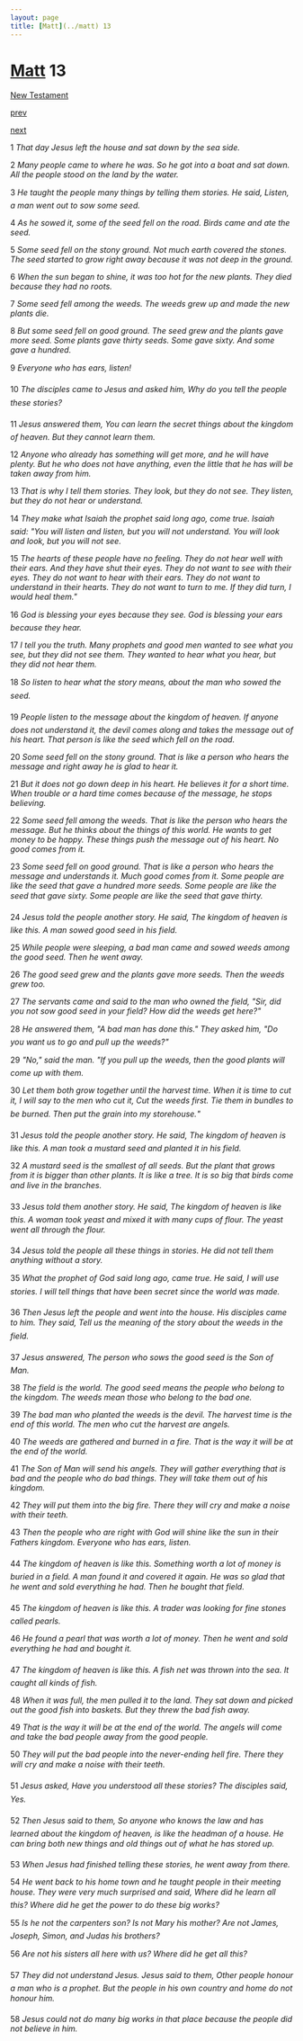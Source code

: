 ```yaml
---
layout: page
title: [Matt](../matt) 13
---
```


# [Matt](../matt) 13

[New Testament](/new-testament)


[prev](matt-12.html)


[next](matt-14.html)

1 _That day Jesus left the house and sat down by the sea side._

2 _Many people came to where he was. So he got into a boat and sat down. All the people stood on the land by the water._

3 _He taught the people many things by telling them stories. He said, Listen, a man went out to sow some seed._

4 _As he sowed it, some of the seed fell on the road. Birds came and ate the seed._

5 _Some seed fell on the stony ground. Not much earth covered the stones. The seed started to grow right away because it was not deep in the ground._

6 _When the sun began to shine, it was too hot for the new plants. They died because they had no roots._

7 _Some seed fell among the weeds. The weeds grew up and made the new plants die._

8 _But some seed fell on good ground. The seed grew and the plants gave more seed. Some plants gave thirty seeds. Some gave sixty. And some gave a hundred._

9 _Everyone who has ears, listen!_

10 _The disciples came to Jesus and asked him, Why do you tell the people these stories?_

11 _Jesus answered them, You can learn the secret things about the kingdom of heaven. But they cannot learn them._

12 _Anyone who already has something will get more, and he will have plenty. But he who does not have anything, even the little that he has will be taken away from him._

13 _That is why I tell them stories. They look, but they do not see. They listen, but they do not hear or understand._

14 _They make what Isaiah the prophet said long ago, come true. Isaiah said: "You will listen and listen, but you will not understand. You will look and look, but you will not see._

15 _The hearts of these people have no feeling. They do not hear well with their ears. And they have shut their eyes. They do not want to see with their eyes. They do not want to hear with their ears. They do not want to understand in their hearts. They do not want to turn to me. If they did turn, I would heal them."_

16 _God is blessing your eyes because they see. God is blessing your ears because they hear._

17 _I tell you the truth. Many prophets and good men wanted to see what you see, but they did not see them. They wanted to hear what you hear, but they did not hear them._

18 _So listen to hear what the story means, about the man who sowed the seed._

19 _People listen to the message about the kingdom of heaven. If anyone does not understand it, the devil comes along and takes the message out of his heart. That person is like the seed which fell on the road._

20 _Some seed fell on the stony ground. That is like a person who hears the message and right away he is glad to hear it._

21 _But it does not go down deep in his heart. He believes it for a short time. When trouble or a hard time comes because of the message, he stops believing._

22 _Some seed fell among the weeds. That is like the person who hears the message. But he thinks about the things of this world. He wants to get money to be happy. These things push the message out of his heart. No good comes from it._

23 _Some seed fell on good ground. That is like a person who hears the message and understands it. Much good comes from it. Some people are like the seed that gave a hundred more seeds. Some people are like the seed that gave sixty. Some people are like the seed that gave thirty._

24 _Jesus told the people another story. He said, The kingdom of heaven is like this. A man sowed good seed in his field._

25 _While people were sleeping, a bad man came and sowed weeds among the good seed.  Then he went away._

26 _The good seed grew and the plants gave more seeds. Then the weeds grew too._

27 _The servants came and said to the man who owned the field, "Sir, did you not sow good seed in your field? How did the weeds get here?"_

28 _He answered them, "A bad man has done this." They asked him, "Do you want us to go and pull up the weeds?"_

29 _"No," said the man. "If you pull up the weeds, then the good plants will come up with them._

30 _Let them both grow together until the harvest time. When it is time to cut it, I will say to the men who cut it, Cut the weeds first. Tie them in bundles to be burned. Then put the grain into my storehouse."_

31 _Jesus told the people another story. He said, The kingdom of heaven is like this. A man took a mustard seed and planted it in his field._

32 _A mustard seed is the smallest of all seeds. But the plant that grows from it is bigger than other plants. It is like a tree. It is so big that birds come and live in the branches._

33 _Jesus told them another story. He said, The kingdom of heaven is like this. A woman took yeast and mixed it with many cups of flour. The yeast went all through the flour._

34 _Jesus told the people all these things in stories. He did not tell them anything without a story._

35 _What the prophet of God said long ago, came true. He said, I will use stories. I will tell things that have been secret since the world was made._

36 _Then Jesus left the people and went into the house. His disciples came to him. They said,  Tell us the meaning of the story about the weeds in the field._

37 _Jesus answered, The person who sows the good seed is the Son of Man._

38 _The field is the world. The good seed means the people who belong to the kingdom. The weeds mean those who belong to the bad one._

39 _The bad man who planted the weeds is the devil. The harvest time is the end of this world. The men who cut the harvest are angels._

40 _The weeds are gathered and burned in a fire. That is the way it will be at the end of the world._

41 _The Son of Man will send his angels. They will gather everything that is bad and the people who do bad things. They will take them out of his kingdom._

42 _They will put them into the big fire. There they will cry and make a noise with their teeth._

43 _Then the people who are right with God will shine like the sun in their Fathers kingdom.  Everyone who has ears, listen._

44 _The kingdom of heaven is like this. Something worth a lot of money is buried in a field.  A man found it and covered it again. He was so glad that he went and sold everything he had. Then he bought that field._

45 _The kingdom of heaven is like this. A trader was looking for fine stones called pearls._

46 _He found a pearl that was worth a lot of money. Then he went and sold everything he had and bought it._

47 _The kingdom of heaven is like this. A fish net was thrown into the sea. It caught all kinds of fish._

48 _When it was full, the men pulled it to the land. They sat down and picked out the good fish into baskets. But they threw the bad fish away._

49 _That is the way it will be at the end of the world. The angels will come and take the bad people away from the good people._

50 _They will put the bad people into the never-ending hell fire. There they will cry and make a noise with their teeth._

51 _Jesus asked, Have you understood all these stories? The disciples said, Yes._

52 _Then Jesus said to them, So anyone who knows the law and has learned about the kingdom of heaven, is like the headman of a house. He can bring both new things and old things out of what he has stored up._

53 _When Jesus had finished telling these stories, he went away from there._

54 _He went back to his home town and he taught people in their meeting house. They were very much surprised and said, Where did he learn all this? Where did he get the power to do these big works?_

55 _Is he not the carpenters son? Is not Mary his mother? Are not James, Joseph, Simon, and Judas his brothers?_

56 _Are not his sisters all here with us? Where did he get all this?_

57 _They did not understand Jesus. Jesus said to them, Other people honour a man who is a prophet. But the people in his own country and home do not honour him._

58 _Jesus could not do many big works in that place because the people did not believe in him._

